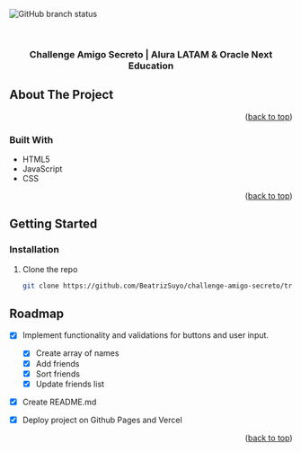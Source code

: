 <a id="readme-top"></a>
![GitHub branch status](https://img.shields.io/badge/Status-Finalized-green.svg?style=for-the-badge)



<!-- PROJECT LOGO -->
<br />
<div align="center">
  

<h3 align="center">Challenge Amigo Secreto | Alura LATAM & Oracle Next Education</h3>

  
</div>





<!-- ABOUT THE PROJECT -->
## About The Project



<p align="right">(<a href="#readme-top">back to top</a>)</p>



### Built With

* HTML5
* JavaScript
* CSS

<p align="right">(<a href="#readme-top">back to top</a>)</p>



<!-- GETTING STARTED -->
## Getting Started

<!--
This is an example of how you may give instructions on setting up your project locally.
To get a local copy up and running follow these simple example steps.
### Prerequisites

This is an example of how to list things you need to use the software and how to install them.
* npm
  ```sh
  npm install npm@latest -g
  ```
-->
### Installation

<!-- Get a free API Key at [https://example.com](https://example.com) -->
1. Clone the repo
   ```sh
   git clone https://github.com/BeatrizSuyo/challenge-amigo-secreto/tree/main
   ```



<!-- ROADMAP -->
## Roadmap

- [x] Implement functionality and validations for buttons and user input.
    - [x] Create array of names
    - [x] Add friends
    - [x] Sort friends
    - [x] Update friends list
- [x] Create README.md
- [x] Deploy project on Github Pages and Vercel


<p align="right">(<a href="#readme-top">back to top</a>)</p>

